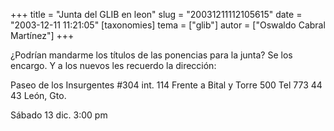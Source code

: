 +++
title = "Junta del GLIB en leon"
slug = "20031211112105615"
date = "2003-12-11 11:21:05"
[taxonomies]
tema = ["glib"]
autor = ["Oswaldo Cabral Martínez"]
+++

¿Podrían mandarme los títulos de las ponencias para la junta? Se los
encargo. Y a los nuevos les recuerdo la dirección:

Paseo de los Insurgentes #304 int. 114 Frente a Bital y Torre 500 Tel
773 44 43 León, Gto.

Sábado 13 dic. 3:00 pm

